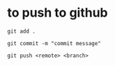 # to push to github

    git add .

    git commit -m "commit message"

    git push <remote> <branch> 
